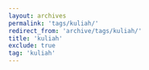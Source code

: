 ```yaml
---
layout: archives
permalink: 'tags/kuliah/'
redirect_from: 'archive/tags/kuliah/'
title: 'kuliah'
exclude: true
tag: 'kuliah'
---
```

